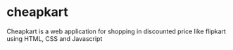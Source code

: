 # cheapkart
 Cheapkart is a web application for shopping in discounted price like flipkart using HTML, CSS and Javascript
